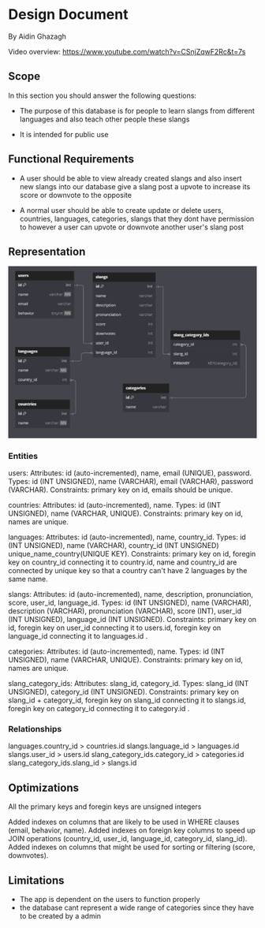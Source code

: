 # Design Document

By Aidin Ghazagh

Video overview: <https://www.youtube.com/watch?v=CSnjZqwF2Rc&t=7s>

## Scope

In this section you should answer the following questions:

* The purpose of this database is for people to learn slangs from different languages and also teach other people these slangs

* It is intended for public use


## Functional Requirements


* A user should be able to view already created slangs and also insert new slangs into our database give a slang post a upvote to increase its score or downvote to the opposite

* A normal user should be able to create update or delete users, countries, languages, categories, slangs that they dont have permission to however a user can upvote or downvote another user's slang post

## Representation
![Structure and relations](diagram.png)
### Entities

users:
    Attributes: id (auto-incremented), name, email (UNIQUE), password.
    Types: id (INT UNSIGNED), name (VARCHAR), email (VARCHAR), password (VARCHAR).
    Constraints: primary key on id, emails should be unique.

countries:
    Attributes: id (auto-incremented), name.
    Types: id (INT UNSIGNED), name (VARCHAR, UNIQUE).
    Constraints: primary key on id, names are unique.

languages:
    Attributes: id (auto-incremented), name, country_id.
    Types: id (INT UNSIGNED), name (VARCHAR), country_id (INT UNSIGNED) unique_name_country(UNIQUE KEY).
    Constraints: primary key on id, foregin key on country_id connecting it to country.id, name and country_id are connected by unique key so that a country can't have 2 languages by the same name.


slangs:
    Attributes: id (auto-incremented), name, description, pronunciation, score, user_id, language_id.
    Types: id (INT UNSIGNED), name (VARCHAR), description (VARCHAR), pronunciation (VARCHAR), score (INT), user_id (INT UNSIGNED), language_id (INT UNSIGNED).
    Constraints: primary key on id, foregin key on user_id connecting it to users.id, foregin key on language_id connecting it to languages.id .

categories:
    Attributes: id (auto-incremented), name.
    Types: id (INT UNSIGNED), name (VARCHAR, UNIQUE).
    Constraints: primary key on id, names are unique.


slang_category_ids:
    Attributes: slang_id, category_id.
    Types: slang_id (INT UNSIGNED), category_id (INT UNSIGNED).
    Constraints: primary key on slang_id + category_id, foregin key on slang_id connecting it to slangs.id, foregin key on category_id connecting it to category.id .

### Relationships


 languages.country_id > countries.id
 slangs.language_id > languages.id
 slangs.user_id > users.id
 slang_category_ids.category_id > categories.id
 slang_category_ids.slang_id > slangs.id

## Optimizations

All the primary keys and foregin keys are unsigned integers

Added indexes on columns that are likely to be used in WHERE clauses (email, behavior, name).
Added indexes on foreign key columns to speed up JOIN operations (country_id, user_id, language_id, category_id, slang_id).
Added indexes on columns that might be used for sorting or filtering (score, downvotes).

## Limitations

* The app is dependent on the users to function properly
* the database cant represent a wide range of categories since they have to be created by a admin
